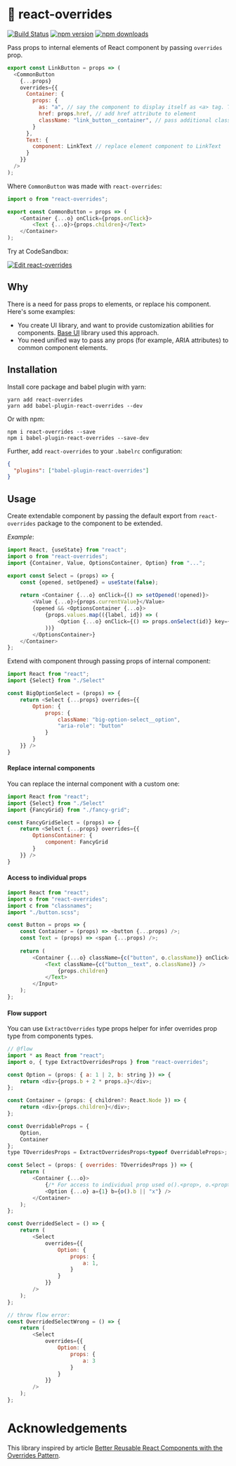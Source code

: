 # 🔮 react-overrides

[![Build Status](https://travis-ci.org/ilyalesik/react-overrides.svg?branch=master)](https://travis-ci.org/ilyalesik/react-overrides)
[![npm version](https://img.shields.io/npm/v/react-overrides.svg)](https://www.npmjs.com/package/react-overrides)
[![npm downloads](https://img.shields.io/npm/dt/react-overrides.svg)](https://www.npmjs.com/package/react-overrides)

Pass props to internal elements of React component by passing `overrides` prop. 
```javascript
export const LinkButton = props => (
  <CommonButton
    {...props}
    overrides={{
      Container: {
        props: {
          as: "a", // say the component to display itself as <a> tag. Typical for CSS-in-JS solutions.
          href: props.href, // add href attribute to element
          className: "link_button__container", // pass additional className to component
        }
      },
      Text: {
        component: LinkText // replace element component to LinkText
      }
    }}
  />
);
```
Where `CommonButton` was made with `react-overrides`:
```javascript
import o from "react-overrides";

export const CommonButton = props => (
    <Container {...o} onClick={props.onClick}>
        <Text {...o}>{props.children}</Text>
    </Container>
);
```


Try at CodeSandbox:

[![Edit react-overrides](https://codesandbox.io/static/img/play-codesandbox.svg)](https://codesandbox.io/s/n8m65940l)

## Why

There is a need for pass props to elements, or replace his component. Here's some examples:
* You create UI library, and want to provide customization abilities for components. [Base UI](https://baseui.design/) library used this approach.
* You need unified way to pass any props (for example, ARIA attributes) to common component elements. 

## Installation

Install core package and babel plugin with yarn:

```
yarn add react-overrides
yarn add babel-plugin-react-overrides --dev
```

Or with npm:

```
npm i react-overrides --save
npm i babel-plugin-react-overrides --save-dev
```

Further, add `react-overrides` to your `.babelrc` configuration:
```json
{
  "plugins": ["babel-plugin-react-overrides"]
}
```

## Usage

Create extendable component by passing the default export 
from `react-overrides` package to the component to be extended. 

*Example*:

```javascript
import React, {useState} from "react";
import o from "react-overrides";
import {Container, Value, OptionsContainer, Option} from "...";

export const Select = (props) => {
    const {opened, setOpened} = useState(false);
    
    return <Container {...o} onClick={() => setOpened(!opened)}>
        <Value {...o}>{props.currentValue}</Value>
        {opened && <OptionsContainer {...o}>
            {props.values.map(({label, id}) => (
                <Option {...o} onClick={() => props.onSelect(id)} key={id}>{label}</Option>
            ))}
        </OptionsContainer>}
    </Container>
};
```

Extend with component through passing props of internal component:
```javascript
import React from "react";
import {Select} from "./Select"

const BigOptionSelect = (props) => {
    return <Select {...props} overrides={{
        Option: {
            props: {
                className: "big-option-select__option",
                "aria-role": "button"
            }
        }
    }} />
}
```

#### Replace internal components

You can replace the internal component with a custom one:
```javascript
import React from "react";
import {Select} from "./Select"
import {FancyGrid} from "./fancy-grid";

const FancyGridSelect = (props) => {
    return <Select {...props} overrides={{
        OptionsContainer: {
            component: FancyGrid
        }
    }} />
}
```

#### Access to individual props

```javascript
import React from "react";
import o from "react-overrides";
import c from "classnames";
import "./button.scss";

const Button = props => {
    const Container = (props) => <button {...props) />;
    const Text = (props) => <span {...props) />;
    
    return (
        <Container {...o} className={c("button", o.className)} onClick={props.onClick}>
            <Text className={c("button__text", o.className)} />
                {props.children}
            </Text>
        </Input>
    );
};
```

#### Flow support
You can use `ExtractOverrides` type props helper for infer overrides prop type from components types.
```javascript
// @flow
import * as React from "react";
import o, { type ExtractOverridesProps } from "react-overrides";

const Option = (props: { a: 1 | 2, b: string }) => {
    return <div>{props.b + 2 * props.a}</div>;
};

const Container = (props: { children?: React.Node }) => {
    return <div>{props.children}</div>;
};

const OverridableProps = {
    Option,
    Container
};
type TOverridesProps = ExtractOverridesProps<typeof OverridableProps>;

const Select = (props: { overrides: TOverridesProps }) => {
    return (
        <Container {...o}>
            {/* For access to individual prop used o().<prop>, o.<prop> throw Flow error */}
            <Option {...o} a={1} b={o().b || "x"} />
        </Container>
    );
};

const OverridedSelect = () => {
    return (
        <Select
            overrides={{
                Option: {
                    props: {
                        a: 1,
                    }
                }
            }}
        />
    );
};

// throw flow error:
const OverridedSelectWrong = () => {
    return (
        <Select
            overrides={{
                Option: {
                    props: {
                        a: 3
                    }
                }
            }}
        />
    );
};
```

# Acknowledgements
This library inspired by article 
[Better Reusable React Components with the Overrides Pattern](https://medium.com/@dschnr/better-reusable-react-components-with-the-overrides-pattern-9eca2339f646).
